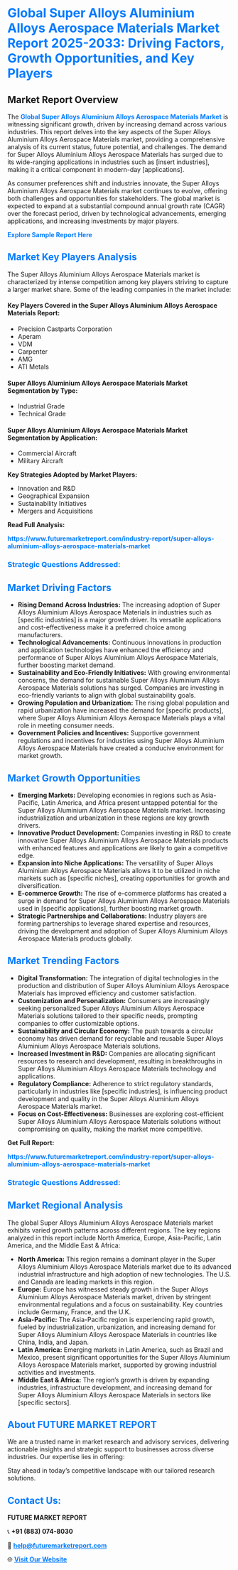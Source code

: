 <h1 style="color: #007BFF;">Global Super Alloys Aluminium Alloys Aerospace Materials Market Report 2025-2033: Driving Factors, Growth Opportunities, and Key Players</h1>

<section id="overview">
<h2>Market Report Overview</h2>
<p>The <a href="https://www.futuremarketreport.com/industry-report/super-alloys-aluminium-alloys-aerospace-materials-market" style="color: #007BFF; text-decoration: none;"><strong>Global Super Alloys Aluminium Alloys Aerospace Materials Market</strong></a> is witnessing significant growth, driven by increasing demand across various industries. This report delves into the key aspects of the Super Alloys Aluminium Alloys Aerospace Materials market, providing a comprehensive analysis of its current status, future potential, and challenges. The demand for Super Alloys Aluminium Alloys Aerospace Materials has surged due to its wide-ranging applications in industries such as [insert industries], making it a critical component in modern-day [applications].</p>
<p>As consumer preferences shift and industries innovate, the Super Alloys Aluminium Alloys Aerospace Materials market continues to evolve, offering both challenges and opportunities for stakeholders. The global market is expected to expand at a substantial compound annual growth rate (CAGR) over the forecast period, driven by technological advancements, emerging applications, and increasing investments by major players.</p>
</section>

<section id="overview">
<p><a href="https://www.futuremarketreport.com/request-sample/reportId=89718" style="color: #007BFF; text-decoration: none;"><strong>Explore Sample Report Here</strong></a></p>
</section>

<section id="key-players">
<h2 style="color: #007BFF;">Market Key Players Analysis</h2>
<p>The Super Alloys Aluminium Alloys Aerospace Materials market is characterized by intense competition among key players striving to capture a larger market share. Some of the leading companies in the market include:</p>
<h4>Key Players Covered in the Super Alloys Aluminium Alloys Aerospace Materials Report:</h4>
<ul><li>Precision Castparts Corporation</li><li>Aperam</li><li>VDM</li><li>Carpenter</li><li>AMG</li><li>ATI Metals</li></ul>
<h4>Super Alloys Aluminium Alloys Aerospace Materials Market Segmentation by Type:</h4>
<ul><li>Industrial Grade</li><li>Technical Grade</li></ul>

<h4>Super Alloys Aluminium Alloys Aerospace Materials Market Segmentation by Application:</h4>
<ul><li>Commercial Aircraft</li><li>Military Aircraft</li></ul>
<p><strong>Key Strategies Adopted by Market Players:</strong></p>
<ul>
<li>Innovation and R&D</li>
<li>Geographical Expansion</li>
<li>Sustainability Initiatives</li>
<li>Mergers and Acquisitions</li>
</ul>
</section>

<section>
<p><strong>Read Full Analysis: </strong></p><a href="https://www.futuremarketreport.com/industry-report/super-alloys-aluminium-alloys-aerospace-materials-market" style="color: #007BFF; text-decoration: none;"><strong>https://www.futuremarketreport.com/industry-report/super-alloys-aluminium-alloys-aerospace-materials-market</strong></a>
<h3 style="color: #007BFF;">Strategic Questions Addressed:</h3>
</section>

<section id="driving-factors">
<h2 style="color: #007BFF;">Market Driving Factors</h2>
<ul>
<li><strong>Rising Demand Across Industries:</strong> The increasing adoption of Super Alloys Aluminium Alloys Aerospace Materials in industries such as [specific industries] is a major growth driver. Its versatile applications and cost-effectiveness make it a preferred choice among manufacturers.</li>
<li><strong>Technological Advancements:</strong> Continuous innovations in production and application technologies have enhanced the efficiency and performance of Super Alloys Aluminium Alloys Aerospace Materials, further boosting market demand.</li>
<li><strong>Sustainability and Eco-Friendly Initiatives:</strong> With growing environmental concerns, the demand for sustainable Super Alloys Aluminium Alloys Aerospace Materials solutions has surged. Companies are investing in eco-friendly variants to align with global sustainability goals.</li>
<li><strong>Growing Population and Urbanization:</strong> The rising global population and rapid urbanization have increased the demand for [specific products], where Super Alloys Aluminium Alloys Aerospace Materials plays a vital role in meeting consumer needs.</li>
<li><strong>Government Policies and Incentives:</strong> Supportive government regulations and incentives for industries using Super Alloys Aluminium Alloys Aerospace Materials have created a conducive environment for market growth.</li>
</ul>
</section>

<section id="growth-opportunities">
<h2 style="color: #007BFF;">Market Growth Opportunities</h2>
<ul>
<li><strong>Emerging Markets:</strong> Developing economies in regions such as Asia-Pacific, Latin America, and Africa present untapped potential for the Super Alloys Aluminium Alloys Aerospace Materials market. Increasing industrialization and urbanization in these regions are key growth drivers.</li>
<li><strong>Innovative Product Development:</strong> Companies investing in R&D to create innovative Super Alloys Aluminium Alloys Aerospace Materials products with enhanced features and applications are likely to gain a competitive edge.</li>
<li><strong>Expansion into Niche Applications:</strong> The versatility of Super Alloys Aluminium Alloys Aerospace Materials allows it to be utilized in niche markets such as [specific niches], creating opportunities for growth and diversification.</li>
<li><strong>E-commerce Growth:</strong> The rise of e-commerce platforms has created a surge in demand for Super Alloys Aluminium Alloys Aerospace Materials used in [specific applications], further boosting market growth.</li>
<li><strong>Strategic Partnerships and Collaborations:</strong> Industry players are forming partnerships to leverage shared expertise and resources, driving the development and adoption of Super Alloys Aluminium Alloys Aerospace Materials products globally.</li>
</ul>
</section>

<section id="trending-factors">
<h2 style="color: #007BFF;">Market Trending Factors</h2>
<ul>
<li><strong>Digital Transformation:</strong> The integration of digital technologies in the production and distribution of Super Alloys Aluminium Alloys Aerospace Materials has improved efficiency and customer satisfaction.</li>
<li><strong>Customization and Personalization:</strong> Consumers are increasingly seeking personalized Super Alloys Aluminium Alloys Aerospace Materials solutions tailored to their specific needs, prompting companies to offer customizable options.</li>
<li><strong>Sustainability and Circular Economy:</strong> The push towards a circular economy has driven demand for recyclable and reusable Super Alloys Aluminium Alloys Aerospace Materials solutions.</li>
<li><strong>Increased Investment in R&D:</strong> Companies are allocating significant resources to research and development, resulting in breakthroughs in Super Alloys Aluminium Alloys Aerospace Materials technology and applications.</li>
<li><strong>Regulatory Compliance:</strong> Adherence to strict regulatory standards, particularly in industries like [specific industries], is influencing product development and quality in the Super Alloys Aluminium Alloys Aerospace Materials market.</li>
<li><strong>Focus on Cost-Effectiveness:</strong> Businesses are exploring cost-efficient Super Alloys Aluminium Alloys Aerospace Materials solutions without compromising on quality, making the market more competitive.</li>
</ul>
</section>

<section>
<p><strong>Get Full Report: </strong></p><a href="https://www.futuremarketreport.com/industry-report/super-alloys-aluminium-alloys-aerospace-materials-market" style="color: #007BFF; text-decoration: none;"><strong>https://www.futuremarketreport.com/industry-report/super-alloys-aluminium-alloys-aerospace-materials-market</strong></a>
<h3 style="color: #007BFF;">Strategic Questions Addressed:</h3>
</section>


<section id="regional-analysis">
<h2 style="color: #007BFF;">Market Regional Analysis</h2>
<p>The global Super Alloys Aluminium Alloys Aerospace Materials market exhibits varied growth patterns across different regions. The key regions analyzed in this report include North America, Europe, Asia-Pacific, Latin America, and the Middle East & Africa:</p>
<ul>
<li><strong>North America:</strong> This region remains a dominant player in the Super Alloys Aluminium Alloys Aerospace Materials market due to its advanced industrial infrastructure and high adoption of new technologies. The U.S. and Canada are leading markets in this region.</li>
<li><strong>Europe:</strong> Europe has witnessed steady growth in the Super Alloys Aluminium Alloys Aerospace Materials market, driven by stringent environmental regulations and a focus on sustainability. Key countries include Germany, France, and the U.K.</li>
<li><strong>Asia-Pacific:</strong> The Asia-Pacific region is experiencing rapid growth, fueled by industrialization, urbanization, and increasing demand for Super Alloys Aluminium Alloys Aerospace Materials in countries like China, India, and Japan.</li>
<li><strong>Latin America:</strong> Emerging markets in Latin America, such as Brazil and Mexico, present significant opportunities for the Super Alloys Aluminium Alloys Aerospace Materials market, supported by growing industrial activities and investments.</li>
<li><strong>Middle East & Africa:</strong> The region’s growth is driven by expanding industries, infrastructure development, and increasing demand for Super Alloys Aluminium Alloys Aerospace Materials in sectors like [specific sectors].</li>
</ul>
</section>

<footer>
<h2 style="color: #007BFF;">About FUTURE MARKET REPORT</h2>
<p>We are a trusted name in market research and advisory services, delivering actionable insights and strategic support to businesses across diverse industries. Our expertise lies in offering:</p>

<p>Stay ahead in today’s competitive landscape with our tailored research solutions.</p>

<h2 style="color: #007BFF;">Contact Us:</h2>
<p><strong>FUTURE MARKET REPORT</strong></p>
<p>📞 <strong>+91 (883) 074-8030</strong></p>
<p>📧 <strong><a href="mailto:help@futuremarketreport.com" style="color: #007BFF;">help@futuremarketreport.com</a></strong></p>
<p>🌐 <strong><a href="https://www.futuremarketreport.com/" style="color: #007BFF;">Visit Our Website</a></strong></p>
</footer>